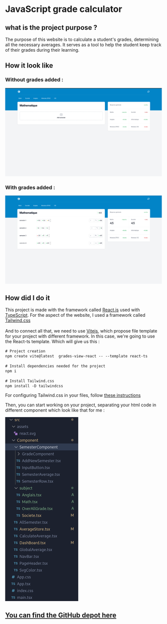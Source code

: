 # JavaScript grade calculator  <Badge type="tip" text="JS" />

## what is the project purpose ?

The purpose of this website is to calculate a student's grades, determining all the necessary averages.
It serves as a tool to help the student keep track of their grades during their learning.

## How it look like 

### Without grades added :

![grade calculator screenshot](../images/grade-calculator-image.png)

###  With grades added :

![semester row with grades](../images/grade-calculator-exemple.png)


## How did I do it

This project is made with the framework called [React.js](https://react.dev) used with 
[TypeScript](https://www.typescriptlang.org/docs/handbook/typescript-in-5-minutes.html). For the aspect of the website,
I used a framework called [Tailwind.css](https://tailwindcss.com/)
\
\
And to connect all that,
we need to use [Vitejs](https://vitejs.dev/guide/), which propose file template for your project with different framework. 
In this case, we're going to use the React-ts template. Which will give us this :


```shell
# Project creation
npm create vite@latest  grades-view-react -- --template react-ts

# Install dependencies needed for the project
npm i

# Install Tailwind.css 
npm install -D tailwindcss

```
For configuring Tailwind.css in your files, follow [these instructions](https://tailwindcss.com/docs/installation)

Then, you can start working on your project, separating your html code in different component which look like that for me :

![project file tree](../images/gradesviewreact-filetree.png)

## [You can find the GitHub depot here](https://github.com/Alex-zReeZ/grades-calculator-react)

